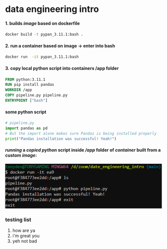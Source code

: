 # data engineering intro

#### 1. builds *image* based on **dockerfile**
```bash
docker build -t pypan_3.11.1:bash .
```

#### 2. run a container based on image -> enter into bash
```bash
docker run  -it pypan_3.11.1:bash
```

#### 3. copy local python script into containers /app folder
```dockerfile
FROM python:3.11.1
RUN pip install pandas
WORKDIR /app
COPY pipeline.py pipeline.py
ENTRYPOINT ["bash"]
```

#### some python script
```python
# pipeline.py
import pandas as pd
# But the import alone makes sure Pandas is being installed properly
print("Pandas installation was successful! Yeah!")
```

#### ***running*** a ***copied*** ***python*** script inside ***/app*** folder of ***container*** built from a custom ***image***:
![pipeline.py in container /app folder](images/container_screenshot_pipeline.PNG)



### testing list
1. how are ya
2. i'm great you
3. yeh not bad



